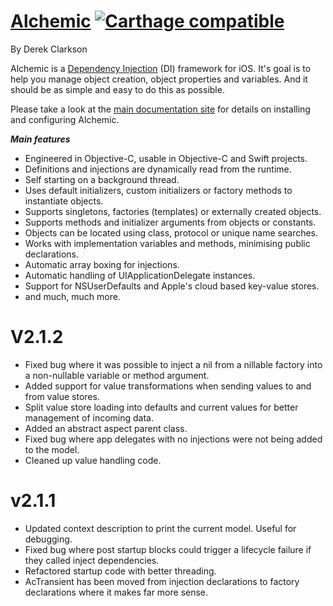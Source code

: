 # [Alchemic](http://drekka.github.io/Alchemic) [![Carthage compatible](https://img.shields.io/badge/Carthage-compatible-4BC51D.svg?style=flat)](https://github.com/Carthage/Carthage)
By Derek Clarkson
 
Alchemic is a [Dependency Injection](https://en.wikipedia.org/wiki/Dependency_injection) (DI) framework for iOS. It's goal is to help you manage object creation, object properties and variables. And it should be as simple and easy to do this as possible.

Please take a look at the [main documentation site](http://drekka.github.io/Alchemic) for details on installing and configuring Alchemic.

___Main features___

* Engineered in Objective-C, usable in Objective-C and Swift projects.
* Definitions and injections are dynamically read from the runtime.
* Self starting on a background thread.
* Uses default initializers, custom initializers or factory methods to instantiate objects.
* Supports singletons, factories (templates) or externally created objects.
* Supports methods and initializer arguments from objects or constants.
* Objects can be located using class, protocol or unique name searches.
* Works with implementation variables and methods, minimising public declarations.
* Automatic array boxing for injections.
* Automatic handling of UIApplicationDelegate instances.
* Support for NSUserDefaults and Apple's cloud based key-value stores.
* and much, much more.

# V2.1.2 #

* Fixed bug where it was possible to inject a nil from a nillable factory into a non-nullable variable or method argument.
* Added support for value transformations when sending values to and from value stores.
* Split value store loading into defaults and current values for better management of incoming data.
* Added an abstract aspect parent class.
* Fixed bug where app delegates with no injections were not being added to the model.
* Cleaned up value handling code.

# v2.1.1 #

* Updated context description to print the current model. Useful for debugging.
* Fixed bug where post startup blocks could trigger a lifecycle failure if they called inject dependencies.
* Refactored startup code with better threading.
* AcTransient has been moved from injection declarations to factory declarations where it makes far more sense.



